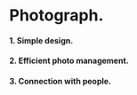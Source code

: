 Photograph.
===============================

#### 1. Simple design.
#### 2. Efficient photo management.
#### 3. Connection with people.
